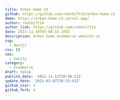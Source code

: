 ```yaml
---
title: Arben Home V2
github: https://github.com/redshift14/arben-home-v2
demo: https://arben-home-v2.vercel.app/
author: redshift14
author_link: https://github.com/redshift14
date: 2023-11-30T07:08:53.103Z
description: Arben home ecommerce website v2
ssg:
  - Nextjs
css: []
cms:
  - Sanity
category:
  - Ecommerce
draft: false
publish_date: '2022-11-12T20:58:21Z'
update_date: '2023-03-07T20:53:41Z'
github_star: 3
github_fork: 4
---
```

